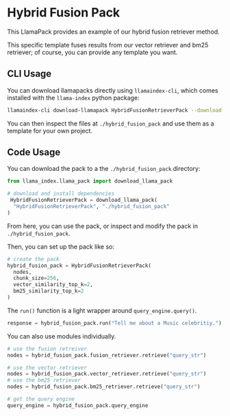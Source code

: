 # Hybrid Fusion Pack
This LlamaPack provides an example of our hybrid fusion retriever method.

This specific template fuses results from our vector retriever and bm25 retriever; of course, you can provide any template you want.

## CLI Usage

You can download llamapacks directly using `llamaindex-cli`, which comes installed with the `llama-index` python package:

```bash
llamaindex-cli download-llamapack HybridFusionRetrieverPack --download-dir ./hybrid_fusion_pack
```

You can then inspect the files at `./hybrid_fusion_pack` and use them as a template for your own project.

## Code Usage

You can download the pack to a the `./hybrid_fusion_pack` directory:

```python
from llama_index.llama_pack import download_llama_pack

# download and install dependencies
 HybridFusionRetrieverPack = download_llama_pack(
  "HybridFusionRetrieverPack", "./hybrid_fusion_pack"
)
```

From here, you can use the pack, or inspect and modify the pack in `./hybrid_fusion_pack`.

Then, you can set up the pack like so:

```python
# create the pack
hybrid_fusion_pack = HybridFusionRetrieverPack(
  nodes,
  chunk_size=256,
  vector_similarity_top_k=2,
  bm25_similarity_top_k=2
)
```

The `run()` function is a light wrapper around `query_engine.query()`.

```python
response = hybrid_fusion_pack.run("Tell me about a Music celebritiy.")
```

You can also use modules individually.

```python
# use the fusion retreiver
nodes = hybrid_fusion_pack.fusion_retriever.retrieve("query_str")

# use the vector retriever
nodes = hybrid_fusion_pack.vector_retriever.retrieve("query_str")
# use the bm25 retriever
nodes = hybrid_fusion_pack.bm25_retriever.retrieve("query_str")

# get the query engine
query_engine = hybrid_fusion_pack.query_engine
```